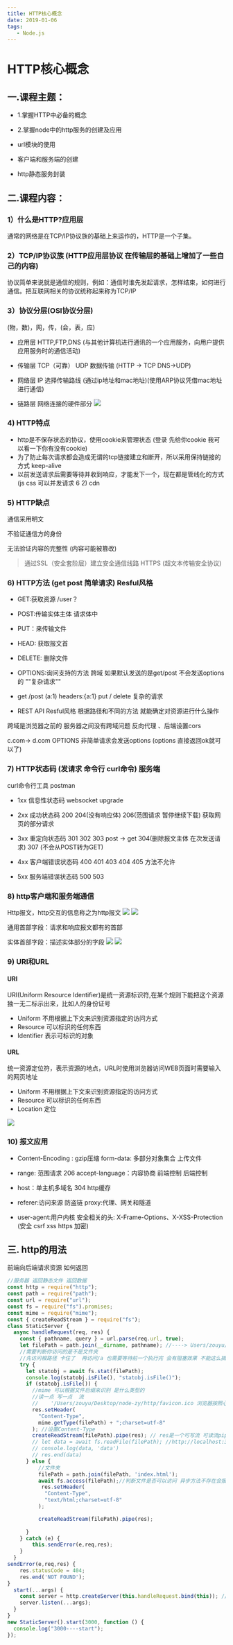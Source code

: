 ```yaml
---
title: HTTP核心概念
date: 2019-01-06
tags:
   - Node.js
---
```


# HTTP核心概念
## 一.课程主题：
- 1.掌握HTTP中必备的概念

- 2.掌握node中的http服务的创建及应用

- url模块的使用

- 客户端和服务端的创建

- http静态服务封装

## 二.课程内容：
### 1）什么是HTTP?应用层
通常的网络是在TCP/IP协议族的基础上来运作的，HTTP是一个子集。

### 2）TCP/IP协议族 (HTTP应用层协议 在传输层的基础上增加了一些自己的内容)
协议简单来说就是通信的规则，例如：通信时谁先发起请求，怎样结束，如何进行通信。把互联网相关的协议统称起来称为TCP/IP

### 3）协议分层(OSI协议分层)
(物，数)，网，传，(会，表，应)

- 应用层 HTTP,FTP,DNS (与其他计算机进行通讯的一个应用服务，向用户提供应用服务时的通信活动)

- 传输层 TCP（可靠） UDP 数据传输 (HTTP -> TCP DNS->UDP)

- 网络层 IP 选择传输路线 (通过ip地址和mac地址)(使用ARP协议凭借mac地址进行通信)

- 链路层 网络连接的硬件部分
![](../../.vuepress/public/images/tpchttp.png)


### 4) HTTP特点
- http是不保存状态的协议，使用cookie来管理状态 (登录 先给你cookie 我可以看一下你有没有cookie)
- 为了防止每次请求都会造成无谓的tcp链接建立和断开，所以采用保持链接的方式 keep-alive
- 以前发送请求后需要等待并收到响应，才能发下一个，现在都是管线化的方式 (js css 可以并发请求 6 2) cdn
### 5) HTTP缺点
通信采用明文

不验证通信方的身份

无法验证内容的完整性 (内容可能被篡改)

>通过SSL（安全套阶层）建立安全通信线路 HTTPS (超文本传输安全协议)

### 6) HTTP方法 (get post 简单请求) Resful风格
- GET:获取资源 /user？

- POST:传输实体主体 请求体中

- PUT：来传输文件

- HEAD: 获取报文首

- DELETE: 删除文件

- OPTIONS:询问支持的方法 跨域 如果默认发送的是get/post 不会发送options的 ""复杂请求""

- get /post (a:1) headers:{a:1} put / delete 复杂的请求

- REST API Resful风格 根据路径和不同的方法 就能确定对资源进行什么操作

跨域是浏览器之前的 服务器之间没有跨域问题 反向代理 、后端设置cors

c.com-> d.com OPTIONS 非简单请求会发送options (options 直接返回ok就可以了)

### 7) HTTP状态码 (发请求 命令行 curl命令) 服务端
curl命令行工具 postman

- 1xx 信息性状态码 websocket upgrade

- 2xx 成功状态码 200 204(没有响应体) 206(范围请求 暂停继续下载) 获取网页的部分请求

- 3xx 重定向状态码 301 302 303 post -> get 304(删除报文主体 在次发送请求) 307 (不会从POST转为GET)

- 4xx 客户端错误状态码 400 401 403 404 405 方法不允许

- 5xx 服务端错误状态码 500 503

### 8) http客户端和服务端通信
Http报文，http交互的信息称之为http报文
![](../../.vuepress/public/images/requestheader.png)
![](../../.vuepress/public/images/responseheader.png)




通用首部字段：请求和响应报文都有的首部

实体首部字段：描述实体部分的字段
![](../../.vuepress/public/images/request.png)
![](../../.vuepress/public/images/response.png)




### 9) URI和URL
#### URI
URI(Uniform Resource Identifier)是统一资源标识符,在某个规则下能把这个资源独一无二标示出来，比如人的身份证号

- Uniform 不用根据上下文来识别资源指定的访问方式
- Resource 可以标识的任何东西
- Identifier 表示可标识的对象
#### URL
统一资源定位符，表示资源的地点，URL时使用浏览器访问WEB页面时需要输入的网页地址

- Uniform 不用根据上下文来识别资源指定的访问方式
- Resource 可以标识的任何东西
- Location 定位

![](../../.vuepress/public/images/urlformat.png)
### 10) 报文应用
- Content-Encoding : gzip压缩 form-data: 多部分对象集合 上传文件

- range: 范围请求 206 accept-language：内容协商 前端控制 后端控制

- host：单主机多域名 304 http缓存

- referer:访问来源 防盗链 proxy:代理、网关和隧道

- user-agent:用户内核 安全相关的头: X-Frame-Options、X-XSS-Protection (安全 csrf xss https 加密)
## 三. http的用法
前端向后端请求资源 如何返回
```js
//服务器 返回静态文件 返回数据
const http = require("http");
const path = require("path");
const url = require("url");
const fs = require("fs").promises;
const mime = require("mime");
const { createReadStream } = require("fs");
class StaticServer {
  async handleRequest(req, res) {
    const { pathname, query } = url.parse(req.url, true);
    let filePath = path.join(__dirname, pathname); //----> Users/zouyu/Desktop/node-zy/http/
    //需要判断你访问的是不是文件夹
    //先访问根路径 卡住了  再访问/a 也需要等待前一个执行完 会有阻塞效果 不能这么搞
    try {
      let statobj = await fs.stat(filePath);
      console.log(statobj.isFile(), "statobj.isFile()");
      if (statobj.isFile()) {
        //mime 可以根据文件后缀来识别 是什么类型的
        //读一点 写一点  流
        //    '/Users/zouyu/Desktop/node-zy/http/favicon.ico 浏览器按照心情发的 不是文件 需要捕获错误
        res.setHeader(
          "Content-Type",
          mime.getType(filePath) + ";charset=utf-8"
        ); //设置Content-Type
        createReadStream(filePath).pipe(res); // res是一个可写流 可读流pipe（可写流）
        // let data = await fs.readFile(filePath); //http://localhost:3000/note.md
        // console.log(data, 'data')
        // res.end(data)
      } else {
          //文件夹
          filePath = path.join(filePath, 'index.html');
          await fs.access(filePath);//判断文件是否可以访问 异步方法不存在会报错
           res.setHeader(
            "Content-Type",
            "text/html;charset=utf-8"
          );

          createReadStream(filePath).pipe(res);
          
      }
    } catch (e) {
        this.sendError(e,req,res);
    }
  }
sendError(e,req,res) {
    res.statusCode = 404;
    res.end('NOT FOUND');
}
  start(...args) {
    const server = http.createServer(this.handleRequest.bind(this)); //解决this指向
    server.listen(...args);
  }
}
new StaticServer().start(3000, function () {
  console.log("3000----start");
});
```

